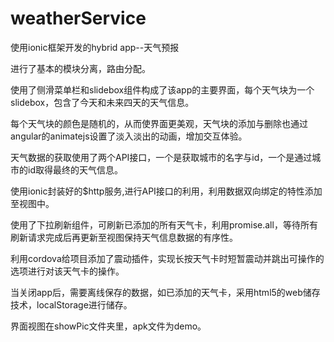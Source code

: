# weatherService

使用ionic框架开发的hybrid app--天气预报

进行了基本的模块分离，路由分配。

使用了侧滑菜单栏和slidebox组件构成了该app的主要界面，每个天气块为一个slidebox，包含了今天和未来四天的天气信息。

每个天气块的颜色是随机的，从而使界面更美观，天气块的添加与删除也通过angular的animatejs设置了淡入淡出的动画，增加交互体验。

天气数据的获取使用了两个API接口，一个是获取城市的名字与id，一个是通过城市的id取得最终的天气信息。

使用ionic封装好的$http服务,进行API接口的利用，利用数据双向绑定的特性添加至视图中。

使用了下拉刷新组件，可刷新已添加的所有天气卡，利用promise.all，等待所有刷新请求完成后再更新至视图保持天气信息数据的有序性。

利用cordova给项目添加了震动插件，实现长按天气卡时短暂震动并跳出可操作的选项进行对该天气卡的操作。

当关闭app后，需要离线保存的数据，如已添加的天气卡，采用html5的web储存技术，localStorage进行储存。

界面视图在showPic文件夹里，apk文件为demo。
